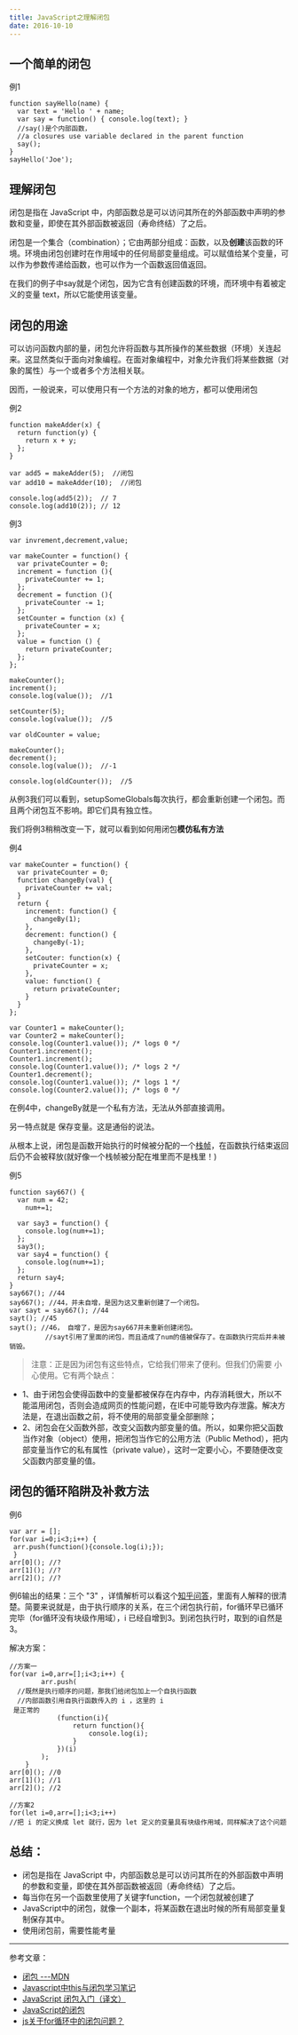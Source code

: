 ```yaml
---
title: JavaScript之理解闭包
date: 2016-10-10
---
```

## 一个简单的闭包

例1
```
function sayHello(name) {
  var text = 'Hello ' + name;
  var say = function() { console.log(text); }  
  //say()是个内部函数，
  //a closures use variable declared in the parent function 
  say();
}
sayHello('Joe');
```

<!--more-->
## 理解闭包
闭包是指在 JavaScript 中，内部函数总是可以访问其所在的外部函数中声明的参数和变量，即使在其外部函数被返回（寿命终结）了之后。

闭包是一个集合（combination）；它由两部分组成：函数，以及**创建**该函数的环境。环境由闭包创建时在作用域中的任何局部变量组成。可以赋值给某个变量，可以作为参数传递给函数，也可以作为一个函数返回值返回。

在我们的例子中say就是个闭包，因为它含有创建函数的环境，而环境中有着被定义的变量 text，所以它能使用该变量。

## 闭包的用途
 可以访问函数内部的量，闭包允许将函数与其所操作的某些数据（环境）关连起来。这显然类似于面向对象编程。在面对象编程中，对象允许我们将某些数据（对象的属性）与一个或者多个方法相关联。

因而，一般说来，可以使用只有一个方法的对象的地方，都可以使用闭包

例2
```
function makeAdder(x) {
  return function(y) {
    return x + y;
  };
}

var add5 = makeAdder(5);  //闭包
var add10 = makeAdder(10);  //闭包

console.log(add5(2));  // 7
console.log(add10(2)); // 12
```

例3
```
var invrement,decrement,value;

var makeCounter = function() {
  var privateCounter = 0;
  increment = function (){
    privateCounter += 1;
  };
  decrement = function (){
    privateCounter -= 1;
  };
  setCounter = function (x) {
    privateCounter = x;
  };
  value = function () {
    return privateCounter;
  };
};

makeCounter();
increment();
console.log(value());  //1

setCounter(5);
console.log(value());  //5

var oldCounter = value;

makeCounter();
decrement();
console.log(value());  //-1

console.log(oldCounter());  //5
```
从例3我们可以看到，setupSomeGlobals每次执行，都会重新创建一个闭包。而且两个闭包互不影响。即它们具有独立性。

我们将例3稍稍改变一下，就可以看到如何用闭包**模仿私有方法**

例4
```
var makeCounter = function() {
  var privateCounter = 0;
  function changeBy(val) {
    privateCounter += val;
  }
  return {
    increment: function() {
      changeBy(1);
    },
    decrement: function() {
      changeBy(-1);
    },
    setCouter: function(x) {
      privateCounter = x;
    },
    value: function() {
      return privateCounter;
    }
  }  
};

var Counter1 = makeCounter();
var Counter2 = makeCounter();
console.log(Counter1.value()); /* logs 0 */
Counter1.increment();
Counter1.increment();
console.log(Counter1.value()); /* logs 2 */
Counter1.decrement();
console.log(Counter1.value()); /* logs 1 */
console.log(Counter2.value()); /* logs 0 */
```
在例4中，changeBy就是一个私有方法，无法从外部直接调用。




另一特点就是 保存变量。这是通俗的说法。

从根本上说，闭包是函数开始执行的时候被分配的一个[栈帧](http://baike.baidu.com/link?url=x9za8fl-K8Gsdc0IFBbC5fTininX3H8qVBuSPsChIJd8bmzTRXvd8scDL1uCYKLS26m6GMbXgHFC5K8yXz7nZ3eImibufpfwiBWzlBDAyT_)，在函数执行结束返回后仍不会被释放(就好像一个栈帧被分配在堆里而不是栈里！)


例5 
```
function say667() {
  var num = 42;
    num+=1;
  
  var say3 = function() {
    console.log(num+=1);
  };
  say3();
  var say4 = function() {
    console.log(num+=1);
  };
  return say4;
}
say667(); //44
say667(); //44，并未自增，是因为这又重新创建了一个闭包。
var sayt = say667(); //44
sayt(); //45
sayt(); //46， 自增了，是因为say667并未重新创建闭包。
         //sayt引用了里面的闭包，而且造成了num的值被保存了。在函数执行完后并未被销毁。
```
> 注意：正是因为闭包有这些特点，它给我们带来了便利。但我们仍需要
小心使用。它有两个缺点：
- 1、由于闭包会使得函数中的变量都被保存在内存中，内存消耗很大，所以不能滥用闭包，否则会造成网页的性能问题，在IE中可能导致内存泄露。解决方法是，在退出函数之前，将不使用的局部变量全部删除；
- 2、闭包会在父函数外部，改变父函数内部变量的值。所以，如果你把父函数当作对象（object）使用，把闭包当作它的公用方法（Public Method），把内部变量当作它的私有属性（private value），这时一定要小心，不要随便改变父函数内部变量的值。

## 闭包的循环陷阱及补救方法

例6
```
var arr = [];
for(var i=0;i<3;i++) {
 arr.push(function(){console.log(i);});
 } 
arr[0](); //?
arr[1](); //?
arr[2](); //?
```
例6输出的结果：三个 "3" ，详情解析可以看这个[知乎问答](https://www.zhihu.com/question/33468703)，里面有人解释的很清楚。简要来说就是，由于执行顺序的关系，在三个闭包执行前，for循环早已循环完毕（for循环没有块级作用域），i 已经自增到3。到闭包执行时，取到的i自然是3。

解决方案：
```
//方案一
for(var i=0,arr=[];i<3;i++) {
		arr.push(
  //既然是执行顺序的问题，那我们给闭包加上一个自执行函数
  //内部函数引用自执行函数传入的 i ，这里的 i
 是正常的
			(function(i){
				return function(){
					console.log(i);
				}
			})(i)
		);
	}
arr[0](); //0
arr[1](); //1
arr[2](); //2

//方案2
for(let i=0,arr=[];i<3;i++)
//把 i 的定义换成 let 就行，因为 let 定义的变量具有块级作用域，同样解决了这个问题
```

## 总结：
- 闭包是指在 JavaScript 中，内部函数总是可以访问其所在的外部函数中声明的参数和变量，即使在其外部函数被返回（寿命终结）了之后。
- 每当你在另一个函数里使用了关键字function，一个闭包就被创建了
- JavaScript中的闭包，就像一个副本，将某函数在退出时候的所有局部变量复制保存其中。
- 使用闭包前，需要性能考量

-------------------------------------

参考文章：
- [闭包 ---MDN](https://developer.mozilla.org/zh-CN/docs/Web/JavaScript/Closures#Performance_considerations)
- [Javascript中this与闭包学习笔记](https://segmentfault.com/a/1190000006150835)
- [JavaScript 闭包入门（译文）](https://gold.xitu.io/post/58832fe72f301e00697b672d)
- [JavaScript的闭包](http://imweb.io/topic/566567e4d91952db73b41f5d)
- [js关于for循环中的闭包问题？](https://www.zhihu.com/question/33468703)